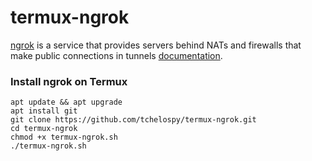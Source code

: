 # termux-ngrok
[ngrok](https://ngrok.com/) is a service that provides servers behind NATs and firewalls that make public connections in tunnels [documentation](https://ngrok.com/docs).

### Install ngrok on Termux
```
apt update && apt upgrade
apt install git
git clone https://github.com/tchelospy/termux-ngrok.git
cd termux-ngrok
chmod +x termux-ngrok.sh
./termux-ngrok.sh
